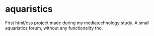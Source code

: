 # aquaristics
First html/css project made during my mediatechnology study. A small aquaristics forum, without any functionality tho.
